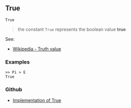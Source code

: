 ## True

```
True
```

> the constant `True` represents the boolean value **true**

See:  
* [Wikipedia - Truth value](http://en.wikipedia.org/wiki/Truth_value)

### Examples
 
```
>> Pi > E
True
```

### Github

* [Implementation of True](https://github.com/axkr/symja_android_library/blob/master/symja_android_library/matheclipse-core/src/main/java/org/matheclipse/core/builtin/ConstantDefinitions.java#L35) 
